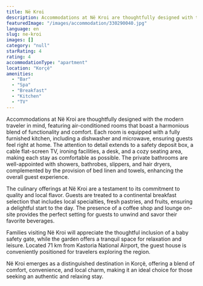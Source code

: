 ```yaml
---
title: Në Kroi
description: Accommodations at Në Kroi are thoughtfully designed with the modern traveler in mind, featuring air-conditioned rooms that boast a harmonious blend of functiona
featuredImage: "/images/accommodation/330290040.jpg"
language: en
slug: ne-kroi
images: []
category: "null"
starRating: 4
rating: 4
accommodationType: "apartment"
location: "Korçë"
amenities:
  - "Bar"
  - "Spa"
  - "Breakfast"
  - "Kitchen"
  - "TV"
---
```


Accommodations at Në Kroi are thoughtfully designed with the modern traveler in mind, featuring air-conditioned rooms that boast a harmonious blend of functionality and comfort. Each room is equipped with a fully furnished kitchen, including a dishwasher and microwave, ensuring guests feel right at home. The attention to detail extends to a safety deposit box, a cable flat-screen TV, ironing facilities, a desk, and a cozy seating area, making each stay as comfortable as possible. The private bathrooms are well-appointed with showers, bathrobes, slippers, and hair dryers, complemented by the provision of bed linen and towels, enhancing the overall guest experience.

The culinary offerings at Në Kroi are a testament to its commitment to quality and local flavor. Guests are treated to a continental breakfast selection that includes local specialties, fresh pastries, and fruits, ensuring a delightful start to the day. The presence of a coffee shop and lounge on-site provides the perfect setting for guests to unwind and savor their favorite beverages.

Families visiting Në Kroi will appreciate the thoughtful inclusion of a baby safety gate, while the garden offers a tranquil space for relaxation and leisure. Located 71 km from Kastoria National Airport, the guest house is conveniently positioned for travelers exploring the region.

Në Kroi emerges as a distinguished destination in Korçë, offering a blend of comfort, convenience, and local charm, making it an ideal choice for those seeking an authentic and relaxing stay.

